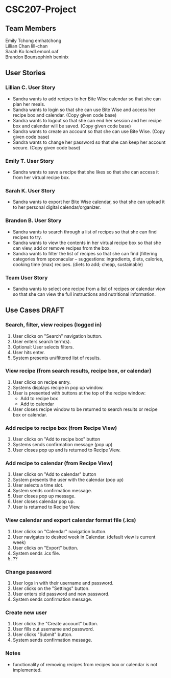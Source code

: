 # CSC207-Project

## Team Members 
Emily Tchong emhatchong  
Lillian Chan  lill-chan  
Sarah Ko IcedLemonLoaf  
Brandon Bounsophinh beninix  

## User Stories
### Lillian C. User Story
* Sandra wants to add recipes to her Bite Wise calendar so that she can plan her meals.
* Sandra wants to login so that she can use Bite Wise and access her recipe box and calendar. (Copy given code base)
* Sandra wants to logout so that she can end her session and her recipe box and calendar will be saved. (Copy given code base)
* Sandra wants to create an account so that she can use Bite Wise. (Copy given code base)
* Sandra wants to change her password so that she can keep her account secure. (Copy given code base)  
### Emily T. User Story
* Sandra wants to save a recipe that she likes so that she can access it from her virtual recipe box.
### Sarah K. User Story
* Sandra wants to export her Bite Wise calendar, so that she can upload it to her personal digital calendar/organizer.
### Brandon B. User Story
* Sandra wants to search through a list of recipes so that she can find recipes to try.
* Sandra wants to view the contents in her virtual recipe box so that she can view, add or remove recipes from the box.
* Sandra wants to filter the list of recipes so that she can find [filtering categories from spoonacular – suggestions: ingredients, diets, calories, cooking time (max) recipes. (diets to add; cheap, sustainable)  
### Team User Story
* Sandra wants to select one recipe from a list of recipes or calendar view so that she can view the full instructions and nutritional information.

## Use Cases DRAFT
### Search, filter, view recipes (logged in)
1. User clicks on "Search" navigation button.
2. User enters search term(s).
4. Optional: User selects filters.
5. User hits enter.
6. System presents un/filtered list of results.

### View recipe (from search results, recipe box, or calendar)
1. User clicks on recipe entry.
2. Systems displays recipe in pop up window.
3. User is presented with buttons at the top of the recipe window:
   * Add to recipe box
   * Add to calendar
4. User closes recipe window to be returned to search results or recipe box or calendar.

### Add recipe to recipe box (from Recipe View)
1. User clicks on "Add to recipe box" button
2. Systems sends confirmation message (pop up)
3. User closes pop up and is returned to Recipe View.
  
### Add recipe to calendar (from Recipe View)
1. User clicks on "Add to calendar" button
2. System presents the user with the calendar (pop up)
3. User selects a time slot.
5. System sends confirmation message.
6. User closes pop up message.
7. User closes calendar pop up.
8. User is returned to Recipe View.

### View calendar and export calendar format file (.ics)
1. User clicks on "Calendar" navigation button.
2. User navigates to desired week in Calendar. (default view is current week)
3. User clicks on "Export" button.
4. System sends .ics file.
5. ??

### Change password
1. User logs in with their username and password.
2. User clicks on the "Settings" button.
3. User enters old password and new password.
4. System sends confirmation message.
   
### Create new user
1. User clicks the "Create account" button.
2. User fills out username and password.
3. User clicks "Submit" button.
4. System sends confirmation message.

### Notes
* functionality of removing recipes from recipes box or calendar is not implemented.
